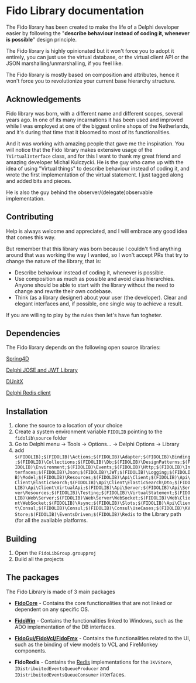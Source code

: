 

# Fido Library documentation

The Fido library has been created to make the life of a Delphi developer easier by following the "**describe behaviour instead of coding it, whenever is possible**" design principle.

The Fido library is highly opinionated but it won't force you to adopt it entirely, you can just use the virtual database, or the virtual client API or the JSON marshalling/unmarshalling, if you feel like.

The Fido library is mostly based on composition and attributes, hence it won't force you to revolutionize your current base hierarchy structure.

## Acknowledgements

Fido library was born, with a different name and different scopes, several years ago. In one of its many incarnations it has been used and improved while I was employed at one of the biggest online shops of the Netherlands, and it's during that time that it bloomed to most of its functionalities.

And it was working with amazing people that gave me the inspiration. You will notice that the Fido library makes extensive usage of the `TVirtualInterface` class, and for this I want to thank my great friend and amazing developer Michal Kulczycki. He is the guy who came up with the idea of using "Virtual things" to describe behaviour instead of coding it, and wrote the first implementation of the virtual statement. I just tagged along and added bits and pieces. 

He is also the guy behind the observer/(delegate)observable implementation.

## Contributing

Help is always welcome and appreciated, and I will embrace any good idea that comes this way.

But remember that this library was born because I couldn't find anything around that was working the way I wanted, so I won't accept PRs that try to change the nature of the library, that is:

- Describe behaviour instead of coding it, whenever is possible.
- Use composition as much as possible and avoid class hierarchies. Anyone should be able to start with the library without the need to change and rewrite their own codebase.
- Think (as a library designer) about your user (the developer). Clear and elegant interfaces and, if possible, one single way to achieve a result.

If you are willing to play by the rules then let's have fun togheter. 

## Dependencies

The Fido library depends on the following open source libraries:

[Spring4D](https://bitbucket.org/sglienke/spring4d/src/master/)

[Delphi JOSE and JWT Library](https://github.com/paolo-rossi/delphi-jose-jwt)

[DUnitX](https://github.com/VSoftTechnologies/DUnitX)

[Delphi Redis client](https://github.com/danieleteti/delphiredisclient)

## Installation

1) clone the source to a location of your choice
2) Create a system environment variable `FIDOLIB` pointing to the `fidolib\source` folder
3) Go to Delphi menu -> Tools -> Options... -> Delphi Options  -> Library
4) add `$(FIDOLIB);$(FIDOLIB)\Actions;$(FIDOLIB)\Adapter;$(FIDOLIB)\Binding;$(FIDOLIB)\Collections;$(FIDOLIB)\Db;$(FIDOLIB)\DesignPatterns;$(FIDOLIB)\Environment;$(FIDOLIB)\Events;$(FIDOLIB)\Http;$(FIDOLIB)\Interfaces;$(FIDOLIB)\Json;$(FIDOLIB)\JWT;$(FIDOLIB)\Logging;$(FIDOLIB)\Model;$(FIDOLIB)\Resources;$(FIDOLIB)\Api\Client;$(FIDOLIB)\Api\Client\ElasticSearch;$(FIDOLIB)\Api\Client\ElasticSearch\Dto;$(FIDOLIB)\Api\Client\VirtualApi;$(FIDOLIB)\Api\Server;$(FIDOLIB)\Api\Server\Resources;$(FIDOLIB)\Testing;$(FIDOLIB)\VirtualStatement;$(FIDOLIB)\Web\Server;$(FIDOLIB)\Web\Server\WebSocket;$(FIDOLIB)\Web\Client\WebSocket;$(FIDOLIB)\Async;$(FIDOLIB)\Slots;$(FIDOLIB)\Api\Client\Consul;$(FIDOLIB)\Consul;$(FIDOLIB)\Consul\UseCases;$(FIDOLIB)\KVStore;$(FIDOLIB)\EventsDriven;$(FIDOLIB)\Redis` to the Library path (for all the available platforms.

## Building

1) Open the `FidoLibGroup.groupproj`
2) Build all the projects

## The packages

The Fido Library is made of 3 main packages

- **[FidoCore](./FidoCore.md)** - Contains the core functionalities that are not linked or dependent on any specific OS.

- **[FidoWin](./FidoWin.md)** - Contains the functionalities linked to Windows, such as the ADO implementation of the DB interfaces.

- **[FidoGui/FidoVcl/FidoFmx](./FidoGui.md)** - Contains the functionalities related to the UI, such as the binding of view models to VCL and FireMonkey components.

- **FidoRedis** - Contains the [Redis](https://redis.io/) implementations for the `IKVStore`, `IDistribuitedEventsQueueProducer` and `IDistribuitedEventsQueueConsumer` interfaces. 

  

